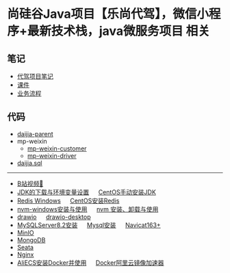 # 尚硅谷Java项目【乐尚代驾】，微信小程序+最新技术栈，java微服务项目 相关

## 笔记
- [代驾项目笔记](./笔记/代驾项目笔记.md)
- [课件](./课件/)
- [业务流程](./业务流程.xmind)


## 代码
- [daijia-parent](./daijia-parent/)
- mp-weixin
  - [mp-weixin-customer](./mp-weixin-customer/)
  - [mp-weixin-driver](./mp-weixin-driver/)
- [daijia.sql](./daijia.sql)


---

- [B站视频🔗](https://www.bilibili.com/video/BV1nW421R7qJ/)
- [JDK的下载与环境变量设置](https://github.com/xftxyz2001/ways/blob/main/JDK%E7%9A%84%E4%B8%8B%E8%BD%BD%E4%B8%8E%E7%8E%AF%E5%A2%83%E5%8F%98%E9%87%8F%E8%AE%BE%E7%BD%AE.md) &emsp; [CentOS手动安装JDK](https://github.com/xftxyz2001/ways/blob/main/CentOS%E6%89%8B%E5%8A%A8%E5%AE%89%E8%A3%85JDK.md)
- [Redis Windows](https://github.com/xftxyz2001/ways/blob/main/Redis%20Windows.md) &emsp; [CentOS安装Redis](https://github.com/xftxyz2001/ways/blob/main/CentOS%E5%AE%89%E8%A3%85Redis.md)
- [nvm-windows安装与使用](https://github.com/xftxyz2001/ways/blob/main/nvm-windows%E5%AE%89%E8%A3%85%E4%B8%8E%E4%BD%BF%E7%94%A8.md) &emsp; [nvm 安装、卸载与使用](https://github.com/xftxyz2001/ways/blob/main/nvm%20%E5%AE%89%E8%A3%85%E3%80%81%E5%8D%B8%E8%BD%BD%E4%B8%8E%E4%BD%BF%E7%94%A8.md)
- [drawio](https://www.drawio.com/) &emsp; [drawio-desktop](https://github.com/jgraph/drawio-desktop/releases)
- [MySQLServer8.2安装](https://github.com/xftxyz2001/ways/blob/main/MySQLServer8.2%E5%AE%89%E8%A3%85.md) &emsp; [Mysql安装](https://github.com/xftxyz2001/ways/blob/main/Mysql%E5%AE%89%E8%A3%85.md) &emsp; [Navicat163+](https://github.com/xftxyz2001/ways/blob/main/Navicat163+.md)
- [MinIO](https://www.minio.org.cn/download.shtml)
- [MongoDB](https://www.mongodb.com/try/download/community)
- [Seata](https://seata.apache.org/zh-cn/)
- [Nginx](https://nginx.org/en/download.html)
- [AliECS安装Docker并使用](https://github.com/xftxyz2001/ways/blob/main/AliECS%E5%AE%89%E8%A3%85Docker%E5%B9%B6%E4%BD%BF%E7%94%A8.md) &emsp; [Docker阿里云镜像加速器](https://github.com/xftxyz2001/ways/blob/main/Docker%E9%98%BF%E9%87%8C%E4%BA%91%E9%95%9C%E5%83%8F%E5%8A%A0%E9%80%9F%E5%99%A8.md)


